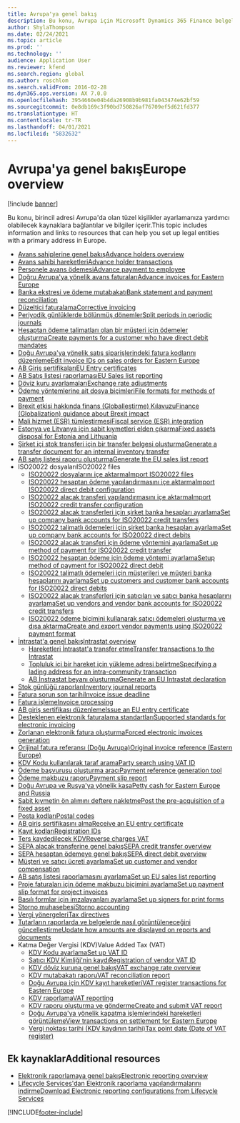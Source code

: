 ```yaml
---
title: Avrupa'ya genel bakış
description: Bu konu, Avrupa için Microsoft Dynamics 365 Finance belgelendirme kaynaklarına bağlantılar sağlar.
author: ShylaThompson
ms.date: 02/24/2021
ms.topic: article
ms.prod: ''
ms.technology: ''
audience: Application User
ms.reviewer: kfend
ms.search.region: global
ms.author: roschlom
ms.search.validFrom: 2016-02-28
ms.dyn365.ops.version: AX 7.0.0
ms.openlocfilehash: 3954660e04b4da26908b9b981fa043474e62bf59
ms.sourcegitcommit: 0e8db169c3f90bd750826af76709ef5d621fd377
ms.translationtype: HT
ms.contentlocale: tr-TR
ms.lasthandoff: 04/01/2021
ms.locfileid: "5832632"
---
```

# <a name="europe-overview"></a><span data-ttu-id="31049-103">Avrupa'ya genel bakış</span><span class="sxs-lookup"><span data-stu-id="31049-103">Europe overview</span></span>

[!include [banner](../includes/banner.md)]

<span data-ttu-id="31049-104">Bu konu, birincil adresi Avrupa'da olan tüzel kişilikler ayarlamanıza yardımcı olabilecek kaynaklara bağlantılar ve bilgiler içerir.</span><span class="sxs-lookup"><span data-stu-id="31049-104">This topic includes information and links to resources that can help you set up legal entities with a primary address in Europe.</span></span> 

- [<span data-ttu-id="31049-105">Avans sahiplerine genel bakış</span><span class="sxs-lookup"><span data-stu-id="31049-105">Advance holders overview</span></span>](emea-advance-holders.md)
 - [<span data-ttu-id="31049-106">Avans sahibi hareketleri</span><span class="sxs-lookup"><span data-stu-id="31049-106">Advance holder transactions</span></span>](emea-advance-holders-transactions.md)
 - [<span data-ttu-id="31049-107">Personele avans ödemesi</span><span class="sxs-lookup"><span data-stu-id="31049-107">Advance payment to employee</span></span>](tasks/advance-payment-employee.md)
- [<span data-ttu-id="31049-108">Doğru Avrupa'ya yönelik avans faturaları</span><span class="sxs-lookup"><span data-stu-id="31049-108">Advance invoices for Eastern Europe</span></span>](emea-advance-invoice.md)
- [<span data-ttu-id="31049-109">Banka ekstresi ve ödeme mutabakatı</span><span class="sxs-lookup"><span data-stu-id="31049-109">Bank statement and payment reconciliation</span></span>](emea-bank-reconciliation.md)
- [<span data-ttu-id="31049-110">Düzeltici faturalama</span><span class="sxs-lookup"><span data-stu-id="31049-110">Corrective invoicing</span></span>](emea-corrective-invoice.md)
- [<span data-ttu-id="31049-111">Periyodik günlüklerde bölünmüş dönemler</span><span class="sxs-lookup"><span data-stu-id="31049-111">Split periods in periodic journals</span></span>](emea-create-post-periodic-journals.md)
- [<span data-ttu-id="31049-112">Hesaptan ödeme talimatları olan bir müşteri için ödemeler oluşturma</span><span class="sxs-lookup"><span data-stu-id="31049-112">Create payments for a customer who have direct debit mandates</span></span>](tasks/create-payments-customers-who-have-direct-debit-mandates.md)
- [<span data-ttu-id="31049-113">Doğu Avrupa'ya yönelik satış siparişlerindeki fatura kodlarını düzenleme</span><span class="sxs-lookup"><span data-stu-id="31049-113">Edit invoice IDs on sales orders for Eastern Europe</span></span>](emea-edit-invoice-id-sales-orders.md)
- [<span data-ttu-id="31049-114">AB Giriş sertifikaları</span><span class="sxs-lookup"><span data-stu-id="31049-114">EU Entry certificates</span></span>](emea-entry-certificates.md)
- [<span data-ttu-id="31049-115">AB Satış listesi raporlaması</span><span class="sxs-lookup"><span data-stu-id="31049-115">EU Sales list reporting</span></span>](emea-eu-sales-list.md)
- [<span data-ttu-id="31049-116">Döviz kuru ayarlamaları</span><span class="sxs-lookup"><span data-stu-id="31049-116">Exchange rate adjustments</span></span>](emea-exchange-rate-adjustments.md)
- [<span data-ttu-id="31049-117">Ödeme yöntemlerine ait dosya biçimleri</span><span class="sxs-lookup"><span data-stu-id="31049-117">File formats for methods of payment</span></span>](emea-select-file-formats-for-the-method-of-payments.md)
- [<span data-ttu-id="31049-118">Brexit etkisi hakkında finans (Globalleştirme) Kılavuzu</span><span class="sxs-lookup"><span data-stu-id="31049-118">Finance (Globalization) guidance about Brexit impact</span></span>](https://businesscenter.mbs.microsoft.com/#contentdetail/GuidanceBrexitImpact)
- [<span data-ttu-id="31049-119">Mali hizmet (ESR) tümleştirmesi</span><span class="sxs-lookup"><span data-stu-id="31049-119">Fiscal service (ESR) integration</span></span>](emea-fiscal-service-integration.md)
- [<span data-ttu-id="31049-120">Estonya ve Litvanya için sabit kıymetleri elden çıkarma</span><span class="sxs-lookup"><span data-stu-id="31049-120">Fixed assets disposal for Estonia and Lithuania</span></span>](emea-credit-note-reverse-fixed-asset-sale.md)
- [<span data-ttu-id="31049-121">Şirket içi stok transferi için bir transfer belgesi oluşturma</span><span class="sxs-lookup"><span data-stu-id="31049-121">Generate a transfer document for an internal inventory transfer</span></span>](tasks/transfer-document-internal-inventory-transfer.md)
- [<span data-ttu-id="31049-122">AB satış listesi raporu oluşturma</span><span class="sxs-lookup"><span data-stu-id="31049-122">Generate the EU sales list report</span></span>](tasks/eur-00011-eu-sales-list-report.md)
- <span data-ttu-id="31049-123">ISO20022 dosyaları</span><span class="sxs-lookup"><span data-stu-id="31049-123">ISO20022 files</span></span>
  - [<span data-ttu-id="31049-124">ISO20022 dosyalarını içe aktarma</span><span class="sxs-lookup"><span data-stu-id="31049-124">Import ISO20022 files</span></span>](emea-ISO20022-file-formats.md)
  - [<span data-ttu-id="31049-125">ISO20022 hesaptan ödeme yapılandırmasını içe aktarma</span><span class="sxs-lookup"><span data-stu-id="31049-125">Import ISO20022 direct debit configuration</span></span>](tasks/import-iso20022-direct-debit-configuration.md)
  - [<span data-ttu-id="31049-126">ISO20022 alacak transferi yapılandırmasını içe aktarma</span><span class="sxs-lookup"><span data-stu-id="31049-126">Import ISO20022 credit transfer configuration</span></span>](tasks/import-iso20022-credit-transfer-configuration.md)
  - [<span data-ttu-id="31049-127">ISO20022 alacak transferleri için şirket banka hesapları ayarlama</span><span class="sxs-lookup"><span data-stu-id="31049-127">Set up company bank accounts for ISO20022 credit transfers</span></span>](tasks/set-up-company-bank-accounts-iso20022-credit-transfers.md)
  - [<span data-ttu-id="31049-128">ISO20022 talimatlı ödemeleri için şirket banka hesapları ayarlama</span><span class="sxs-lookup"><span data-stu-id="31049-128">Set up company bank accounts for ISO20022 direct debits</span></span>](tasks/set-up-company-bank-accounts-iso20022-direct-debits.md)
  - [<span data-ttu-id="31049-129">ISO20022 alacak transferi için ödeme yöntemini ayarlama</span><span class="sxs-lookup"><span data-stu-id="31049-129">Set up method of payment for ISO20022 credit transfer</span></span>](tasks/set-up-method-payment-iso20022-credit-transfer.md)
  - [<span data-ttu-id="31049-130">ISO20022 hesaptan ödeme için ödeme yöntemi ayarlama</span><span class="sxs-lookup"><span data-stu-id="31049-130">Setup method of payment for ISO20022 direct debit</span></span>](tasks/setup-method-payment-iso20022-direct-debit.md)
  - [<span data-ttu-id="31049-131">ISO20022 talimatlı ödemeleri için müşterileri ve müşteri banka hesaplarını ayarlama</span><span class="sxs-lookup"><span data-stu-id="31049-131">Set up customers and customer bank accounts for ISO20022 direct debits</span></span>](tasks/set-up-bank-accounts-iso20022-direct-debits.md)
  - [<span data-ttu-id="31049-132">ISO20022 alacak transferleri için satıcıları ve satıcı banka hesaplarını ayarlama</span><span class="sxs-lookup"><span data-stu-id="31049-132">Set up vendors and vendor bank accounts for ISO20022 credit transfers</span></span>](tasks/set-up-vendor-iso20022-credit-transfers.md)
  - [<span data-ttu-id="31049-133">ISO20022 ödeme biçimini kullanarak satıcı ödemeleri oluşturma ve dışa aktarma</span><span class="sxs-lookup"><span data-stu-id="31049-133">Create and export vendor payments using ISO20022 payment format</span></span>](tasks/create-export-vendor-payments-iso20022-payment-format.md)
- [<span data-ttu-id="31049-134">İntrastat'a genel bakış</span><span class="sxs-lookup"><span data-stu-id="31049-134">Intrastat overview</span></span>](emea-intrastat.md)
  - [<span data-ttu-id="31049-135">Hareketleri İntrastat'a transfer etme</span><span class="sxs-lookup"><span data-stu-id="31049-135">Transfer transactions to the Intrastat</span></span>](tasks/transfer-transactions-intrastat.md)
  - [<span data-ttu-id="31049-136">Topluluk içi bir hareket için yükleme adresi belirtme</span><span class="sxs-lookup"><span data-stu-id="31049-136">Specifying a lading address for an intra-community transaction</span></span>](tasks/eur-00002-specify-lading-address-intra-community.md)
  - [<span data-ttu-id="31049-137">AB İnstrastat beyanı oluşturma</span><span class="sxs-lookup"><span data-stu-id="31049-137">Generate an EU Intrastat declaration</span></span>](tasks/eur-00002-eu-intrastat-declaration.md)
- [<span data-ttu-id="31049-138">Stok günlüğü raporları</span><span class="sxs-lookup"><span data-stu-id="31049-138">Inventory journal reports</span></span>](emea-set-up-report-inventory-journal-names.md)
- [<span data-ttu-id="31049-139">Fatura sorun son tarihi</span><span class="sxs-lookup"><span data-stu-id="31049-139">Invoice issue deadline</span></span>](emea-invoice-issue-deadline.md)
- [<span data-ttu-id="31049-140">Fatura işleme</span><span class="sxs-lookup"><span data-stu-id="31049-140">Invoice processing</span></span>](emea-invoice-processing.md)
- [<span data-ttu-id="31049-141">AB giriş sertifikası düzenleme</span><span class="sxs-lookup"><span data-stu-id="31049-141">Issue an EU entry certificate</span></span>](tasks/eur-00012-issue-eu-entry-certificate.md)
- [<span data-ttu-id="31049-142">Desteklenen elektronik faturalama standartları</span><span class="sxs-lookup"><span data-stu-id="31049-142">Supported standards for electronic invoicing</span></span>](emea-oioubl-standards-electronic-invoicing.md)
- [<span data-ttu-id="31049-143">Zorlanan elektronik fatura oluşturma</span><span class="sxs-lookup"><span data-stu-id="31049-143">Forced electronic invoices generation</span></span>](emea-eur-forced-einvoices.md)
- [<span data-ttu-id="31049-144">Orijinal fatura referansı (Doğu Avrupa)</span><span class="sxs-lookup"><span data-stu-id="31049-144">Original invoice reference (Eastern Europe)</span></span>](tasks/ee-00004-original-invoice-reference.md)
- [<span data-ttu-id="31049-145">KDV Kodu kullanılarak taraf arama</span><span class="sxs-lookup"><span data-stu-id="31049-145">Party search using VAT ID</span></span>](tasks/eur-00015-party-search-vat-id.md)
- [<span data-ttu-id="31049-146">Ödeme başvurusu oluşturma aracı</span><span class="sxs-lookup"><span data-stu-id="31049-146">Payment reference generation tool</span></span>](tasks/ee-00015-payment-reference-generation-tool.md)
- [<span data-ttu-id="31049-147">Ödeme makbuzu raporu</span><span class="sxs-lookup"><span data-stu-id="31049-147">Payment slip report</span></span>](emea-eur-payment-slip-report-giro.md)
- [<span data-ttu-id="31049-148">Doğu Avrupa ve Rusya'ya yönelik kasa</span><span class="sxs-lookup"><span data-stu-id="31049-148">Petty cash for Eastern Europe and Russia</span></span>](emea-petty-cash.md)
- [<span data-ttu-id="31049-149">Sabit kıymetin ön alımını deftere nakletme</span><span class="sxs-lookup"><span data-stu-id="31049-149">Post the pre-acquisition of a fixed asset</span></span>](emea-pre-acquisition-acquisition-fixed-asset.md)
- [<span data-ttu-id="31049-150">Posta kodları</span><span class="sxs-lookup"><span data-stu-id="31049-150">Postal codes</span></span>](emea-import-create-postal-codes-manually.md)
- [<span data-ttu-id="31049-151">AB giriş sertifikasını alma</span><span class="sxs-lookup"><span data-stu-id="31049-151">Receive an EU entry certificate</span></span>](tasks/eur-00012-receive-eu-entry-certificate.md)
- [<span data-ttu-id="31049-152">Kayıt kodları</span><span class="sxs-lookup"><span data-stu-id="31049-152">Registration IDs</span></span>](emea-registration-ids.md)
- [<span data-ttu-id="31049-153">Ters kaydedilecek KDV</span><span class="sxs-lookup"><span data-stu-id="31049-153">Reverse charges VAT</span></span>](emea-reverse-charge.md)
- [<span data-ttu-id="31049-154">SEPA alacak transferine genel bakış</span><span class="sxs-lookup"><span data-stu-id="31049-154">SEPA credit transfer overview</span></span>](../accounts-payable/sepa-credit-transfer.md)
- [<span data-ttu-id="31049-155">SEPA hesaptan ödemeye genel bakış</span><span class="sxs-lookup"><span data-stu-id="31049-155">SEPA direct debit overview</span></span>](../accounts-receivable/sepa-direct-debit-overview.md)
- [<span data-ttu-id="31049-156">Müşteri ve satıcı ücreti ayarlama</span><span class="sxs-lookup"><span data-stu-id="31049-156">Set up customer and vendor compensation</span></span>](emea-compensation-customer-vendor-transactions.md)
- [<span data-ttu-id="31049-157">AB satış listesi raporlamasını ayarlama</span><span class="sxs-lookup"><span data-stu-id="31049-157">Set up EU sales list reporting</span></span>](tasks/eur-00011-eu-sales-list-reporting.md)
- [<span data-ttu-id="31049-158">Proje faturaları için ödeme makbuzu biçimini ayarlama</span><span class="sxs-lookup"><span data-stu-id="31049-158">Set up payment slip format for project invoices</span></span>](tasks/set-up-payment-slip-format-project-invoices.md)
- [<span data-ttu-id="31049-159">Basılı formlar için imzalayanları ayarlama</span><span class="sxs-lookup"><span data-stu-id="31049-159">Set up signers for print forms</span></span>](emea-set-up-signers-for-printing-forms.md)
- [<span data-ttu-id="31049-160">Storno muhasebesi</span><span class="sxs-lookup"><span data-stu-id="31049-160">Storno accounting</span></span>](emea-storno.md)
- [<span data-ttu-id="31049-161">Vergi yönergeleri</span><span class="sxs-lookup"><span data-stu-id="31049-161">Tax directives</span></span>](emea-tax-directives.md)
- [<span data-ttu-id="31049-162">Tutarların raporlarda ve belgelerde nasıl görüntüleneceğini güncelleştirme</span><span class="sxs-lookup"><span data-stu-id="31049-162">Update how amounts are displayed on reports and documents</span></span>](emea-amount-printing-forms.md)
- <span data-ttu-id="31049-163">Katma Değer Vergisi (KDV)</span><span class="sxs-lookup"><span data-stu-id="31049-163">Value Added Tax (VAT)</span></span>
  - [<span data-ttu-id="31049-164">KDV Kodu ayarlama</span><span class="sxs-lookup"><span data-stu-id="31049-164">Set up VAT ID</span></span>](tasks/eur-00015-vat-id.md)
  - [<span data-ttu-id="31049-165">Satıcı KDV Kimliği'nin kaydı</span><span class="sxs-lookup"><span data-stu-id="31049-165">Registration of vendor VAT ID</span></span>](tasks/eur-00015-registration-vendor-vat-id.md)
  - [<span data-ttu-id="31049-166">KDV döviz kuruna genel bakış</span><span class="sxs-lookup"><span data-stu-id="31049-166">VAT exchange rate overview</span></span>](emea-vat-exchange-rate.md)
  - [<span data-ttu-id="31049-167">KDV mutabakatı raporu</span><span class="sxs-lookup"><span data-stu-id="31049-167">VAT reconciliation report</span></span>](tasks/eur-00018-vat-reconciliation-report.md)
  - [<span data-ttu-id="31049-168">Doğu Avrupa için KDV kayıt hareketleri</span><span class="sxs-lookup"><span data-stu-id="31049-168">VAT register transactions for Eastern Europe</span></span>](emea-vat-register-transactions.md)
  - [<span data-ttu-id="31049-169">KDV raporlama</span><span class="sxs-lookup"><span data-stu-id="31049-169">VAT reporting</span></span>](emea-vat-reporting.md)
  - [<span data-ttu-id="31049-170">KDV raporu oluşturma ve gönderme</span><span class="sxs-lookup"><span data-stu-id="31049-170">Create and submit VAT report</span></span>](tasks/create-submit-vat-report.md)
  - [<span data-ttu-id="31049-171">Doğu Avrupa'ya yönelik kapatma işlemlerindeki hareketleri görüntüleme</span><span class="sxs-lookup"><span data-stu-id="31049-171">View transactions on settlement for Eastern Europe</span></span>](emea-transactions-settlement-form.md)
  - [<span data-ttu-id="31049-172">Vergi noktası tarihi (KDV kaydının tarihi)</span><span class="sxs-lookup"><span data-stu-id="31049-172">Tax point date (Date of VAT register)</span></span>](emea-tax-point-date.md)

## <a name="additional-resources"></a><span data-ttu-id="31049-173">Ek kaynaklar</span><span class="sxs-lookup"><span data-stu-id="31049-173">Additional resources</span></span>

- [<span data-ttu-id="31049-174">Elektronik raporlamaya genel bakış</span><span class="sxs-lookup"><span data-stu-id="31049-174">Electronic reporting overview</span></span>](../../dev-itpro/analytics/general-electronic-reporting.md)
- [<span data-ttu-id="31049-175">Lifecycle Services'dan Elektronik raporlama yapılandırmalarını indirme</span><span class="sxs-lookup"><span data-stu-id="31049-175">Download Electronic reporting configurations from Lifecycle Services</span></span>](../../dev-itpro/analytics/download-electronic-reporting-configuration-lcs.md)


[!INCLUDE[footer-include](../../includes/footer-banner.md)]
